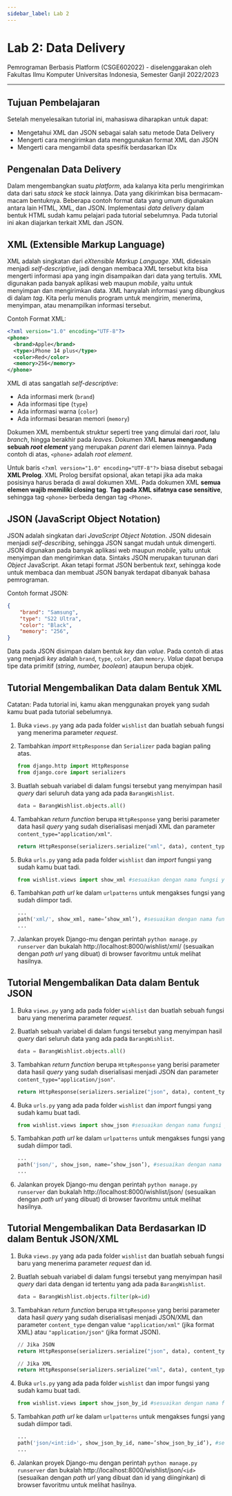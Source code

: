```yaml
---
sidebar_label: Lab 2
---
```


# Lab 2: Data Delivery

Pemrograman Berbasis Platform (CSGE602022) - diselenggarakan oleh Fakultas Ilmu Komputer Universitas Indonesia, Semester Ganjil 2022/2023

---

## Tujuan Pembelajaran​

Setelah menyelesaikan tutorial ini, mahasiswa diharapkan untuk dapat:
- Mengetahui XML dan JSON sebagai salah satu metode Data Delivery
- Mengerti cara mengirimkan data menggunakan format XML dan JSON
- Mengerti cara mengambil data spesifik berdasarkan IDx

## Pengenalan Data Delivery

Dalam mengembangkan suatu _platform_, ada kalanya kita perlu mengirimkan data dari satu _stack_ ke _stack_ lainnya. Data yang dikirimkan bisa bermacam-macam bentuknya. Beberapa contoh format data yang umum digunakan antara lain HTML, XML, dan JSON. Implementasi _data delivery_ dalam bentuk HTML sudah kamu pelajari pada tutorial sebelumnya. Pada tutorial ini akan diajarkan terkait XML dan JSON.

## XML (Extensible Markup Language)

XML adalah singkatan dari _eXtensible Markup Language_. XML didesain menjadi _self-descriptive_, jadi dengan membaca XML tersebut kita bisa mengerti informasi apa yang ingin disampaikan dari data yang tertulis. XML digunakan pada banyak aplikasi web maupun _mobile_, yaitu untuk menyimpan dan mengirimkan data. XML hanyalah informasi yang dibungkus di dalam _tag_. Kita perlu menulis program untuk mengirim, menerima, menyimpan, atau menampilkan informasi tersebut.

Contoh Format XML:

```xml
<?xml version="1.0" encoding="UTF-8"?>
<phone>
  <brand>Apple</brand>
  <type>iPhone 14 plus</type>
  <color>Red</color>
  <memory>256</memory>
</phone>
```

XML di atas sangatlah _self-descriptive_:
- Ada informasi merk (`brand`)
- Ada informasi tipe (`type`)
- Ada informasi warna (`color`)
- Ada informasi besaran memori (`memory`)

Dokumen XML membentuk struktur seperti tree yang dimulai dari _root_, lalu _branch_, hingga berakhir pada _leaves_. Dokumen XML **harus mengandung sebuah _root element_** yang merupakan _parent_ dari elemen lainnya. Pada contoh di atas, `<phone>` adalah _root element_.

Untuk baris `<?xml version="1.0" encoding="UTF-8"?>` biasa disebut sebagai **XML Prolog**. XML Prolog bersifat opsional, akan tetapi jika ada maka posisinya harus berada di awal dokumen XML. Pada dokumen XML **semua elemen wajib memiliki __closing tag__**. **Tag pada XML sifatnya __case sensitive__**, sehingga tag `<phone>` berbeda dengan tag `<Phone>`.

## JSON (JavaScript Object Notation)

JSON adalah singkatan dari _JavaScript Object Notation_. JSON didesain menjadi _self-describing_, sehingga JSON sangat mudah untuk dimengerti. JSON digunakan pada banyak aplikasi web maupun _mobile_, yaitu untuk menyimpan dan mengirimkan data. Sintaks JSON merupakan turunan dari _Object_ JavaScript. Akan tetapi format JSON berbentuk _text_, sehingga kode untuk membaca dan membuat JSON banyak terdapat dibanyak bahasa pemrograman.

Contoh format JSON:

```json
{
    "brand": "Samsung",
    "type": "S22 Ultra",
    "color": "Black",
    "memory": "256",
}
```

Data pada JSON disimpan dalam bentuk _key_ dan _value_. Pada contoh di atas yang menjadi _key_ adalah `brand`, `type`, `color`, dan `memory`. _Value_ dapat berupa tipe data primitif (_string, number, boolean_) ataupun berupa objek.

## Tutorial Mengembalikan Data dalam Bentuk XML

Catatan: Pada tutorial ini, kamu akan menggunakan proyek yang sudah kamu buat pada tutorial sebelumnya.

1. Buka `views.py` yang ada pada folder `wishlist` dan buatlah sebuah fungsi yang menerima parameter _request_.

2. Tambahkan _import_ `HttpResponse` dan `Serializer` pada bagian paling atas.

    ```python
    from django.http import HttpResponse
    from django.core import serializers
    ```

3. Buatlah sebuah variabel di dalam fungsi tersebut yang menyimpan hasil _query_ dari seluruh data yang ada pada `BarangWishlist`.

    ```python
    data = BarangWishlist.objects.all()
    ```

4. Tambahkan _return function_ berupa `HttpResponse` yang berisi parameter data hasil _query_ yang sudah diserialisasi menjadi XML dan parameter `content_type="application/xml"`.

    ```python
    return HttpResponse(serializers.serialize("xml", data), content_type="application/xml")
    ```

5. Buka `urls.py` yang ada pada folder `wishlist` dan _import_ fungsi yang sudah kamu buat tadi.

    ```python
    from wishlist.views import show_xml #sesuaikan dengan nama fungsi yang dibuat
    ```

6. Tambahkan _path url_ ke dalam `urlpatterns` untuk mengakses fungsi yang sudah diimpor tadi.

    ```python
    ...
    path('xml/', show_xml, name=’show_xml’), #sesuaikan dengan nama fungsi yang dibuat
    ...
    ```

7. Jalankan proyek Django-mu dengan perintah `python manage.py runserver` dan bukalah http://localhost:8000/wishlist/xml/ (sesuaikan dengan _path url_ yang dibuat) di browser favoritmu untuk melihat hasilnya.

## Tutorial Mengembalikan Data dalam Bentuk JSON

1. Buka `views.py` yang ada pada folder `wishlist` dan buatlah sebuah fungsi baru yang menerima parameter _request_.

2. Buatlah sebuah variabel di dalam fungsi tersebut yang menyimpan hasil _query_ dari seluruh data yang ada pada `BarangWishlist`.

    ```python
    data = BarangWishlist.objects.all()
    ```

3. Tambahkan _return function_ berupa `HttpResponse` yang berisi parameter data hasil _query_ yang sudah diserialisasi menjadi JSON dan parameter `content_type="application/json"`.

    ```python
    return HttpResponse(serializers.serialize("json", data), content_type="application/json")
    ```

4. Buka `urls.py` yang ada pada folder `wishlist` dan _import_ fungsi yang sudah kamu buat tadi.

    ```python
    from wishlist.views import show_json #sesuaikan dengan nama fungsi yang dibuat
    ```

5. Tambahkan _path url_ ke dalam `urlpatterns` untuk mengakses fungsi yang sudah diimpor tadi.

    ```python
    ...
    path('json/', show_json, name=’show_json’), #sesuaikan dengan nama fungsi yang dibuat
    ...
    ```

6. Jalankan proyek Django-mu dengan perintah `python manage.py runserver` dan bukalah http://localhost:8000/wishlist/json/ (sesuaikan dengan _path url_ yang dibuat) di browser favoritmu untuk melihat hasilnya.

## Tutorial Mengembalikan Data Berdasarkan ID dalam Bentuk JSON/XML

1. Buka `views.py` yang ada pada folder `wishlist` dan buatlah sebuah fungsi baru yang menerima parameter _request_ dan id.

2. Buatlah sebuah variabel di dalam fungsi tersebut yang menyimpan hasil _query_ dari data dengan id tertentu yang ada pada `BarangWishlist`.

    ```python
    data = BarangWishlist.objects.filter(pk=id)
    ```

3. Tambahkan _return function_ berupa `HttpResponse` yang berisi parameter data hasil _query_ yang sudah diserialisasi menjadi JSON/XML dan parameter `content_type` dengan value `"application/xml"` (jika format XML) atau `"application/json"` (jika format JSON).

    ```python
    // Jika JSON
    return HttpResponse(serializers.serialize("json", data), content_type="application/json")

    // Jika XML
    return HttpResponse(serializers.serialize("xml", data), content_type="application/xml")
    ```

4. Buka `urls.py` yang ada pada folder `wishlist` dan impor fungsi yang sudah kamu buat tadi.

    ```python
    from wishlist.views import show_json_by_id #sesuaikan dengan nama fungsi yang dibuat
    ```

5. Tambahkan _path url_ ke dalam `urlpatterns` untuk mengakses fungsi yang sudah diimpor tadi.

    ```python
    ...
    path('json/<int:id>', show_json_by_id, name=’show_json_by_id’), #sesuaikan dengan nama fungsi yang dibuat
    ...
    ```

6. Jalankan proyek Django-mu dengan perintah `python manage.py runserver` dan bukalah http://localhost:8000/wishlist/json/`<id>` (sesuaikan dengan _path url_ yang dibuat dan id yang diinginkan) di browser favoritmu untuk melihat hasilnya.
